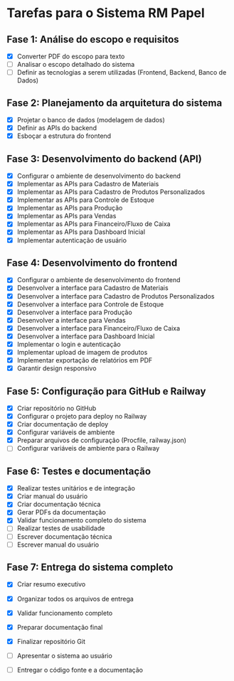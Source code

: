 # Tarefas para o Sistema RM Papel

## Fase 1: Análise do escopo e requisitos
- [x] Converter PDF do escopo para texto
- [ ] Analisar o escopo detalhado do sistema
- [ ] Definir as tecnologias a serem utilizadas (Frontend, Backend, Banco de Dados)

## Fase 2: Planejamento da arquitetura do sistema
- [x] Projetar o banco de dados (modelagem de dados)
- [x] Definir as APIs do backend
- [x] Esboçar a estrutura do frontend

## Fase 3: Desenvolvimento do backend (API)
- [x] Configurar o ambiente de desenvolvimento do backend
- [x] Implementar as APIs para Cadastro de Materiais
- [x] Implementar as APIs para Cadastro de Produtos Personalizados
- [x] Implementar as APIs para Controle de Estoque
- [x] Implementar as APIs para Produção
- [x] Implementar as APIs para Vendas
- [x] Implementar as APIs para Financeiro/Fluxo de Caixa
- [x] Implementar as APIs para Dashboard Inicial
- [x] Implementar autenticação de usuário

## Fase 4: Desenvolvimento do frontend
- [x] Configurar o ambiente de desenvolvimento do frontend
- [x] Desenvolver a interface para Cadastro de Materiais
- [x] Desenvolver a interface para Cadastro de Produtos Personalizados
- [x] Desenvolver a interface para Controle de Estoque
- [x] Desenvolver a interface para Produção
- [x] Desenvolver a interface para Vendas
- [x] Desenvolver a interface para Financeiro/Fluxo de Caixa
- [x] Desenvolver a interface para Dashboard Inicial
- [x] Implementar o login e autenticação
- [x] Implementar upload de imagem de produtos
- [x] Implementar exportação de relatórios em PDF
- [x] Garantir design responsivo

## Fase 5: Configuração para GitHub e Railway
- [x] Criar repositório no GitHub
- [x] Configurar o projeto para deploy no Railway
- [x] Criar documentação de deploy
- [x] Configurar variáveis de ambiente
- [x] Preparar arquivos de configuração (Procfile, railway.json)
- [ ] Configurar variáveis de ambiente para o Railway

## Fase 6: Testes e documentação
- [x] Realizar testes unitários e de integração
- [x] Criar manual do usuário
- [x] Criar documentação técnica
- [x] Gerar PDFs da documentação
- [x] Validar funcionamento completo do sistema
- [ ] Realizar testes de usabilidade
- [ ] Escrever documentação técnica
- [ ] Escrever manual do usuário

## Fase 7: Entrega do sistema completo
- [x] Criar resumo executivo
- [x] Organizar todos os arquivos de entrega
- [x] Validar funcionamento completo
- [x] Preparar documentação final
- [x] Finalizar repositório Git
- [ ] Apresentar o sistema ao usuário
- [ ] Entregar o código fonte e a documentação


